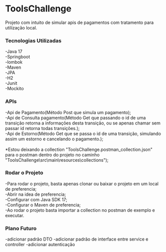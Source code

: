 # ToolsChallenge

Projeto com intuito de simular apis de pagamentos com tratamento para utilização local.

### Tecnologias Utilizadas

-Java 17<br />
-Springboot<br />
-lombok<br />
-Maven<br />
-JPA<br />
-H2<br />
-Junit<br />
-Mockito<br />

### APIs

-Api de Pagamento(Método Post que simula um pagamento);<br />
-Api de Consulta pagamento(Método Get que passando o id de uma transição retorna a informações desta transição, ou se apenas chamar sem passar id retorna todas transições.); <br />
-Api de Estorno(Método Get que se passa o id de uma transição, simulando assim um estorno e cancelando o pagamento.); <br /> <br />
*Estou deixando a collection "ToolsChallenge.postman_collection.json" para o postman dentro do projeto no caminho "ToolsChallenge\src\main\resources\collections"); <br />

### Rodar o Projeto

-Para rodar o projeto, basta apenas clonar ou baixar o projeto em um local de preferencia;<br />
-Abrir na idea de preferencia;<br />
-Configurar com Java SDK 17;<br />
-Configurar o Maven de preferencia;<br />
-Ao rodar o projeto basta importar a collection no postman de exemplo e executar.


### Plano Futuro

-adicionar padrão DTO
-adicionar padrão de interface entre service e controller
-adicionar autenticação